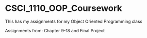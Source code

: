 # CSCI_1110_OOP_Coursework

This has my assignments for my Object Oriented Programming class

Assignments from: Chapter 9-18 and Final Project
